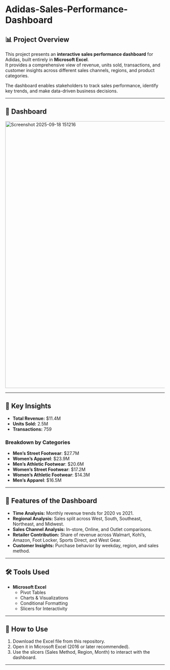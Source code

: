 # Adidas-Sales-Performance-Dashboard  

## 📊 Project Overview  
This project presents an **interactive sales performance dashboard** for Adidas, built entirely in **Microsoft Excel**.  
It provides a comprehensive view of revenue, units sold, transactions, and customer insights across different sales channels, regions, and product categories.  

The dashboard enables stakeholders to track sales performance, identify key trends, and make data-driven business decisions.  

---

## 📸 Dashboard  
<img width="1872" height="842" alt="Screenshot 2025-09-18 151216" src="https://github.com/user-attachments/assets/8e2910f6-5cd0-4be2-a27e-cf3f4f2bd8a4" /> 


---

## 🔑 Key Insights  
- **Total Revenue:** $11.4M  
- **Units Sold:** 2.5M  
- **Transactions:** 759  

### Breakdown by Categories  
- **Men’s Street Footwear**: $27.7M  
- **Women’s Apparel**: $23.9M  
- **Men’s Athletic Footwear**: $20.6M  
- **Women’s Street Footwear**: $17.2M  
- **Women’s Athletic Footwear**: $14.3M  
- **Men’s Apparel**: $16.5M  

---

## 📍 Features of the Dashboard  
- **Time Analysis:** Monthly revenue trends for 2020 vs 2021.  
- **Regional Analysis:** Sales split across West, South, Southeast, Northeast, and Midwest.  
- **Sales Channel Analysis:** In-store, Online, and Outlet comparisons.  
- **Retailer Contribution:** Share of revenue across Walmart, Kohl’s, Amazon, Foot Locker, Sports Direct, and West Gear.  
- **Customer Insights:** Purchase behavior by weekday, region, and sales method.  

---

## 🛠 Tools Used  
- **Microsoft Excel**  
  - Pivot Tables  
  - Charts & Visualizations  
  - Conditional Formatting  
  - Slicers for Interactivity  

---

## 🚀 How to Use  
1. Download the Excel file from this repository.  
2. Open it in Microsoft Excel (2016 or later recommended).  
3. Use the slicers (Sales Method, Region, Month) to interact with the dashboard.  

---
